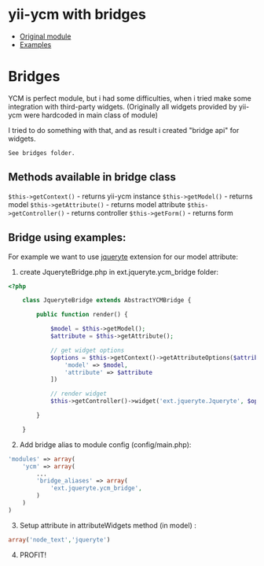 # yii-ycm with bridges #

- [Original module](http://janisto.github.com/yii-ycm/)
- [Examples](http://janisto.github.com/yii-ycm/)

# Bridges #

YCM is perfect module, but i had some difficulties, when i tried make some integration with third-party widgets. (Originally all widgets provided by yii-ycm were hardcoded in main class of module)

I tried to do something with that, and as result i created "bridge api" for widgets. 

`See bridges folder.`


## Methods available in bridge class ##
`$this->getContext()` - returns yii-ycm instance
`$this->getModel()` - returns model
`$this->getAttribute()` - returns model attribute
`$this->getController()` - returns controller
`$this->getForm()` - returns form


## Bridge using examples: ##

For example we want to use [jqueryte](http://www.yiiframework.com/extension/ejqueryte) extension for our model attribute:

1) create JqueryteBridge.php in ext.jqueryte.ycm_bridge folder:
```php
<?php

    class JqueryteBridge extends AbstractYCMBridge {

		public function render() {

			$model = $this->getModel();
			$attribute = $this->getAttribute();

			// get widget options
			$options = $this->getContext()->getAttributeOptions($attribute, [
				'model' => $model,
				'attribute' => $attribute
			])

			// render widget
			$this->getController()->widget('ext.jqueryte.Jqueryte', $options);

		}

	}
```
2) Add bridge alias to module config (config/main.php):
```php
'modules' => array(
    'ycm' => array(
        ...
        'bridge_aliases' => array(
       		'ext.jqueryte.ycm_bridge',
        )
    )
)
```
3) Setup attribute in attributeWidgets method (in model) :
```php
array('node_text','jqueryte')
```

4) PROFIT!

